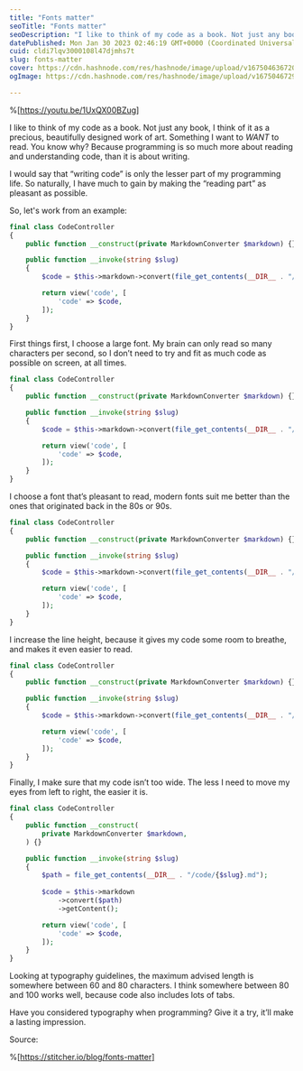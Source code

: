```yaml
---
title: "Fonts matter"
seoTitle: "Fonts matter"
seoDescription: "I like to think of my code as a book. Not just any book, I think of it as a precious, beautifully designed work of art. Something I want to WANT to read."
datePublished: Mon Jan 30 2023 02:46:19 GMT+0000 (Coordinated Universal Time)
cuid: cldi7lqv3000108l47djmhs7t
slug: fonts-matter
cover: https://cdn.hashnode.com/res/hashnode/image/upload/v1675046367203/47301240-4bac-4031-b8a3-ca1698138820.webp
ogImage: https://cdn.hashnode.com/res/hashnode/image/upload/v1675046729852/2b0c2d78-104b-46f2-bfd2-8953bb21e681.webp

---
```


%[https://youtu.be/1UxQX00BZug] 

I like to think of my code as a book. Not just any book, I think of it as a precious, beautifully designed work of art. Something I want to *WANT* to read. You know why? Because programming is so much more about reading and understanding code, than it is about writing.

I would say that “writing code” is only the lesser part of my programming life. So naturally, I have much to gain by making the “reading part” as pleasant as possible.

So, let's work from an example:

```php
final class CodeController
{
    public function __construct(private MarkdownConverter $markdown) {}

    public function __invoke(string $slug)
    {
        $code = $this->markdown->convert(file_get_contents(__DIR__ . "/code/{$slug}.md"))->getContent();

        return view('code', [
            'code' => $code,
        ]);
    }
}
```

First things first, I choose a large font. My brain can only read so many characters per second, so I don’t need to try and fit as much code as possible on screen, at all times.

```php
final class CodeController
{
    public function __construct(private MarkdownConverter $markdown) {}

    public function __invoke(string $slug)
    {
        $code = $this->markdown->convert(file_get_contents(__DIR__ . "/code/{$slug}.md"))->getContent();

        return view('code', [
            'code' => $code,
        ]);
    }
}
```

I choose a font that’s pleasant to read, modern fonts suit me better than the ones that originated back in the 80s or 90s.

```php
final class CodeController
{
    public function __construct(private MarkdownConverter $markdown) {}

    public function __invoke(string $slug)
    {
        $code = $this->markdown->convert(file_get_contents(__DIR__ . "/code/{$slug}.md"))->getContent();

        return view('code', [
            'code' => $code,
        ]);
    }
}
```

I increase the line height, because it gives my code some room to breathe, and makes it even easier to read.

```php
final class CodeController
{
    public function __construct(private MarkdownConverter $markdown) {}

    public function __invoke(string $slug)
    {
        $code = $this->markdown->convert(file_get_contents(__DIR__ . "/code/{$slug}.md"))->getContent();

        return view('code', [
            'code' => $code,
        ]);
    }
}
```

Finally, I make sure that my code isn’t too wide. The less I need to move my eyes from left to right, the easier it is.

```php
final class CodeController
{
    public function __construct(
        private MarkdownConverter $markdown,
    ) {}

    public function __invoke(string $slug)
    {
        $path = file_get_contents(__DIR__ . "/code/{$slug}.md");
        
        $code = $this->markdown
            ->convert($path)
            ->getContent();

        return view('code', [
            'code' => $code,
        ]);
    }
}
```

Looking at typography guidelines, the maximum advised length is somewhere between 60 and 80 characters. I think somewhere between 80 and 100 works well, because code also includes lots of tabs.

Have you considered typography when programming? Give it a try, it’ll make a lasting impression.

Source:

%[https://stitcher.io/blog/fonts-matter]